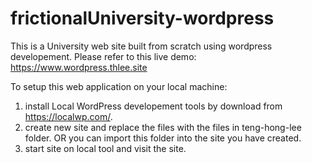 # frictionalUniversity-wordpress
This is a University  web site built from scratch using wordpress developement. Please refer to this live demo: https://www.wordpress.thlee.site

To setup this web application on your local machine:
1. install Local WordPress developement tools by download from https://localwp.com/. 
2. create new site and replace the files with the files in teng-hong-lee folder. OR you can import this folder into the site you have created.
3. start site on local tool and visit the site.

